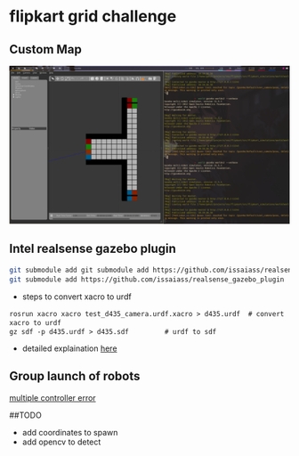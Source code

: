 # flipkart grid challenge

## Custom Map 
![gazebo custom map](./assets/gazebo-custom-map.png) 

## Intel realsense gazebo plugin 
```bash
git submodule add git submodule add https://github.com/issaiass/realsense2_description
git submodule add https://github.com/issaiass/realsense_gazebo_plugin
```
- steps to convert xacro to urdf
```
rosrun xacro xacro test_d435_camera.urdf.xacro > d435.urdf  # convert xacro to urdf
gz sdf -p d435.urdf > d435.sdf         # urdf to sdf
```
- detailed explaination [here](https://nu-msr.github.io/me495_site/lecture10_sdf_gazebo.html) 

## Group launch of robots
[multiple controller error](https://robotics.stackexchange.com/questions/21673/tried-to-advertise-a-service-that-is-already-advertised-in-this-node-leo-contr) 

##TODO
- add coordinates to spawn 
- add opencv to detect
